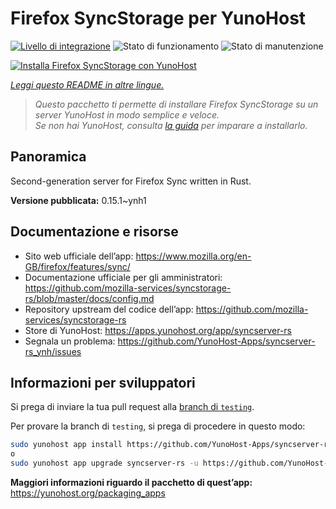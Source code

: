 <!--
N.B.: Questo README è stato automaticamente generato da <https://github.com/YunoHost/apps/tree/master/tools/readme_generator>
NON DEVE essere modificato manualmente.
-->

# Firefox SyncStorage per YunoHost

[![Livello di integrazione](https://dash.yunohost.org/integration/syncserver-rs.svg)](https://dash.yunohost.org/appci/app/syncserver-rs) ![Stato di funzionamento](https://ci-apps.yunohost.org/ci/badges/syncserver-rs.status.svg) ![Stato di manutenzione](https://ci-apps.yunohost.org/ci/badges/syncserver-rs.maintain.svg)

[![Installa Firefox SyncStorage con YunoHost](https://install-app.yunohost.org/install-with-yunohost.svg)](https://install-app.yunohost.org/?app=syncserver-rs)

*[Leggi questo README in altre lingue.](./ALL_README.md)*

> *Questo pacchetto ti permette di installare Firefox SyncStorage su un server YunoHost in modo semplice e veloce.*  
> *Se non hai YunoHost, consulta [la guida](https://yunohost.org/install) per imparare a installarlo.*

## Panoramica

Second-generation server for Firefox Sync written in Rust.


**Versione pubblicata:** 0.15.1~ynh1
## Documentazione e risorse

- Sito web ufficiale dell’app: <https://www.mozilla.org/en-GB/firefox/features/sync/>
- Documentazione ufficiale per gli amministratori: <https://github.com/mozilla-services/syncstorage-rs/blob/master/docs/config.md>
- Repository upstream del codice dell’app: <https://github.com/mozilla-services/syncstorage-rs>
- Store di YunoHost: <https://apps.yunohost.org/app/syncserver-rs>
- Segnala un problema: <https://github.com/YunoHost-Apps/syncserver-rs_ynh/issues>

## Informazioni per sviluppatori

Si prega di inviare la tua pull request alla [branch di `testing`](https://github.com/YunoHost-Apps/syncserver-rs_ynh/tree/testing).

Per provare la branch di `testing`, si prega di procedere in questo modo:

```bash
sudo yunohost app install https://github.com/YunoHost-Apps/syncserver-rs_ynh/tree/testing --debug
o
sudo yunohost app upgrade syncserver-rs -u https://github.com/YunoHost-Apps/syncserver-rs_ynh/tree/testing --debug
```

**Maggiori informazioni riguardo il pacchetto di quest’app:** <https://yunohost.org/packaging_apps>
